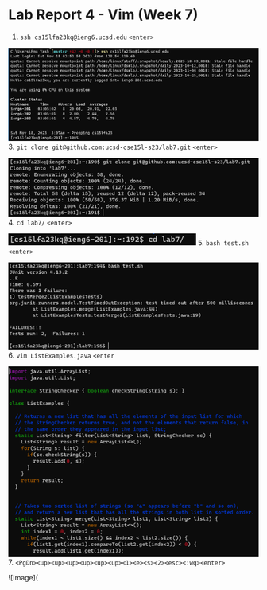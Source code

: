 # Lab Report 4 - Vim (Week 7)

1. `ssh cs15lfa23kq@ieng6.ucsd.edu` `<enter>`

![Image](https://github.com/fyash1010/cse15l-lab-reports/blob/main/img14.png)
3. `git clone git@github.com:ucsd-cse15l-s23/lab7.git` `<enter>`

![Image](https://github.com/fyash1010/cse15l-lab-reports/blob/main/img15.png)
4. `cd lab7/` `<enter>`

![Image](https://github.com/fyash1010/cse15l-lab-reports/blob/main/img16.png)
5. `bash test.sh` `<enter>`

![Image](https://github.com/fyash1010/cse15l-lab-reports/blob/main/img17.png)
6. `vim ListExamples.java` `<enter`

![Image](https://github.com/fyash1010/cse15l-lab-reports/blob/main/img18.png)
7. `<PgDn><up><up><up><up><up><up><1><e><s><2><esc><:wq><enter>`

![Image](
